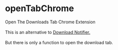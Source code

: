 # openTabChrome
Open The Downloads Tab Chrome Extension<br><br>
This is an alternative to <a href="https://chrome.google.com/webstore/detail/download-notifier/gdekiloeocnfnochnkldpkmllmfiaeke?hl=ja">Download Notifier.</a><br><br>
But there is only a function to open the download tab.
